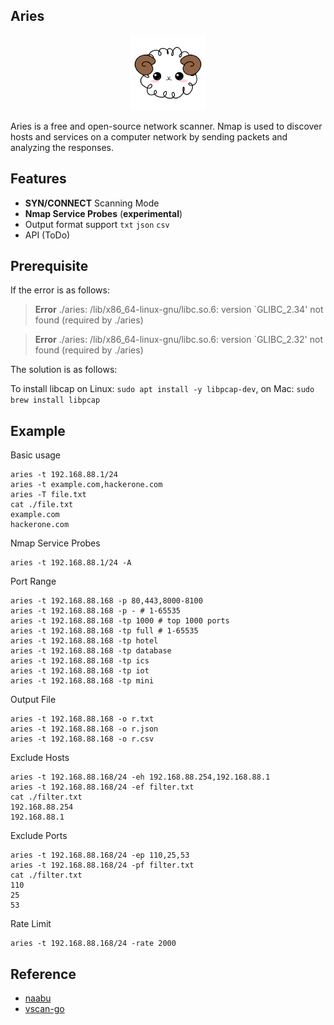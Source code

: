 ## Aries 

<p align="center">
    <img width="120" src="image/aries.png"/>
<p>

Aries  is a free and open-source network scanner. Nmap is used to discover hosts and services on a computer network by sending packets and analyzing the responses.

## Features
- **SYN/CONNECT** Scanning Mode
- **Nmap Service Probes** (**experimental**)
- Output format support `txt` `json` `csv`
- API (ToDo)

## Prerequisite
If the error is as follows:
> **Error** ./aries: /lib/x86_64-linux-gnu/libc.so.6: version `GLIBC_2.34' not found (required by ./aries)

> **Error** ./aries: /lib/x86_64-linux-gnu/libc.so.6: version `GLIBC_2.32' not found (required by ./aries)

The solution is as follows:

To install libcap on Linux: `sudo apt install -y libpcap-dev`, on Mac: `sudo brew install libpcap`

## Example
Basic usage
```
aries -t 192.168.88.1/24
aries -t example.com,hackerone.com
aries -T file.txt
cat ./file.txt
example.com
hackerone.com
```

Nmap Service Probes
```
aries -t 192.168.88.1/24 -A
```

Port Range
```
aries -t 192.168.88.168 -p 80,443,8000-8100
aries -t 192.168.88.168 -p - # 1-65535
aries -t 192.168.88.168 -tp 1000 # top 1000 ports
aries -t 192.168.88.168 -tp full # 1-65535
aries -t 192.168.88.168 -tp hotel
aries -t 192.168.88.168 -tp database
aries -t 192.168.88.168 -tp ics
aries -t 192.168.88.168 -tp iot
aries -t 192.168.88.168 -tp mini
```

Output File
```
aries -t 192.168.88.168 -o r.txt
aries -t 192.168.88.168 -o r.json
aries -t 192.168.88.168 -o r.csv
```

Exclude Hosts
```
aries -t 192.168.88.168/24 -eh 192.168.88.254,192.168.88.1
aries -t 192.168.88.168/24 -ef filter.txt
cat ./filter.txt
192.168.88.254
192.168.88.1
```

Exclude Ports
```
aries -t 192.168.88.168/24 -ep 110,25,53
aries -t 192.168.88.168/24 -pf filter.txt
cat ./filter.txt
110
25
53
```

Rate Limit
```
aries -t 192.168.88.168/24 -rate 2000
```


## Reference
- [naabu](https://github.com/projectdiscovery/naabu)
- [vscan-go](https://github.com/RickGray/vscan-go)